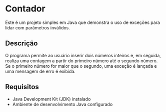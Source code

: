 # Contador

Este é um projeto simples em Java que demonstra o uso de exceções para lidar com parâmetros inválidos.

## Descrição

O programa permite ao usuário inserir dois números inteiros e, em seguida, realiza uma contagem a partir do primeiro número até o segundo número. Se o primeiro número for maior que o segundo, uma exceção é lançada e uma mensagem de erro é exibida.

## Requisitos

- Java Development Kit (JDK) instalado
- Ambiente de desenvolvimento Java configurado
